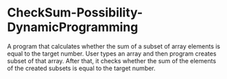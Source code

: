 # CheckSum-Possibility-DynamicProgramming
A program that calculates whether the sum of a subset of array elements is equal to the target number.
User types an array and then program creates subset of that array.
After that, it checks whether the sum of the elements of the created subsets is equal to the target number.
